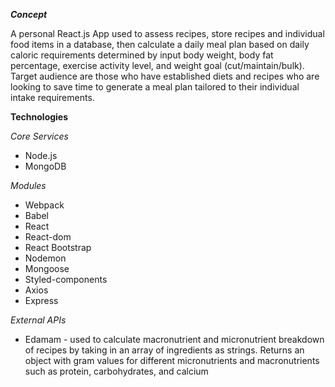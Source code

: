 ***Concept***

A personal React.js App used to assess recipes, store recipes and individual food items in a database, then calculate a daily meal plan based on daily caloric requirements determined by input body weight, body fat percentage, exercise activity level, and weight goal (cut/maintain/bulk). Target audience are those who have established diets and recipes who are looking to save time to generate a meal plan tailored to their individual intake requirements.


**Technologies**

*Core Services*
- Node.js
- MongoDB

*Modules*
- Webpack
- Babel
- React
- React-dom
- React Bootstrap
- Nodemon
- Mongoose
- Styled-components
- Axios
- Express

*External APIs*
- Edamam - used to calculate macronutrient and micronutrient breakdown of recipes by taking in an array of ingredients as strings. Returns an object with gram values for different micronutrients and macronutrients such as protein, carbohydrates, and calcium
